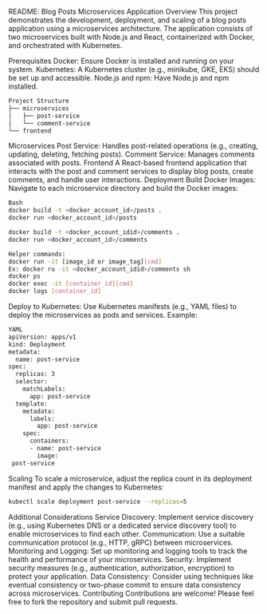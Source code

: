 README: Blog Posts Microservices Application
Overview
This project demonstrates the development, deployment, and scaling of a blog posts application using a microservices architecture. The application consists of two microservices built with Node.js and React, containerized with Docker, and orchestrated with Kubernetes.

Prerequisites
Docker: Ensure Docker is installed and running on your system.
Kubernetes: A Kubernetes cluster (e.g., minikube, GKE, EKS) should be set up and accessible.
Node.js and npm: Have Node.js and npm installed.
```bash
Project Structure
├── microservices
│   ├── post-service
│   └── comment-service
└── frontend
```
Microservices
Post Service: Handles post-related operations (e.g., creating, updating, deleting, fetching posts).
Comment Service: Manages comments associated with posts.
Frontend
A React-based frontend application that interacts with the post and comment services to display blog posts, create comments, and handle user interactions.
Deployment
Build Docker Images:
Navigate to each microservice directory and build the Docker images:
```bash
Bash
docker build -t <docker_account_id>/posts .
docker run <docker_account_id>/posts

docker build -t <docker_account_idid>/comments .
docker run <docker_account_id>/comments

Helper commands:
docker run -it [image_id or image_tag][cmd]
Ex: docker ru -it <docker_account_idid>/comments sh
docker ps
docker exec -it [container_id][cmd]
docker logs [container_id]
```
Deploy to Kubernetes:
Use Kubernetes manifests (e.g., YAML files) to deploy the microservices as pods and services. Example:
```bash
YAML
apiVersion: apps/v1
kind: Deployment
metadata:
  name: post-service
spec:
  replicas: 3
  selector:
    matchLabels:
      app: post-service
  template:
    metadata:
      labels:
        app: post-service
    spec:
      containers:
      - name: post-service
        image:   
 post-service
```
Scaling
To scale a microservice, adjust the replica count in its deployment manifest and apply the changes to Kubernetes:

```bash
kubectl scale deployment post-service --replicas=5
```
Additional Considerations
Service Discovery: Implement service discovery (e.g., using Kubernetes DNS or a dedicated service discovery tool) to enable microservices to find each other.
Communication: Use a suitable communication protocol (e.g., HTTP, gRPC) between microservices.
Monitoring and Logging: Set up monitoring and logging tools to track the health and performance of your microservices.
Security: Implement security measures (e.g., authentication, authorization, encryption) to protect your application.
Data Consistency: Consider using techniques like eventual consistency or two-phase commit to ensure data consistency across microservices.
Contributing
Contributions are welcome! Please feel free to fork the repository and submit pull requests.

